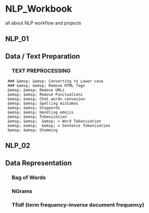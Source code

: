 # NLP_Workbook
all about NLP workflow and projects


## NLP_01
  ## Data / Text Preparation 
   ###  &emsp; TEXT PREPROCESSING
     ### &emsp; &emsp; Converting to Lower case
     ### &emsp; &emsp; Remove HTML Tags
     &emsp; &emsp; Remove URLs
     &emsp; &emsp; Remove Punctuations
     &emsp; &emsp; Chat words convesion
     &emsp; &emsp; Spelling mistakes
     &emsp; &emsp; Stopwords 
     &emsp; &emsp; Handling emojis
     &emsp; &emsp; Tokenization
     &emsp; &emsp;  &emsp; > Word Tokenisation
     &emsp; &emsp;  &emsp; > Sentence Tokenisation
     &emsp; &emsp; Stemming
## NLP_02
  ## Data Representation
   ### &emsp; Bag of Words
   ### &emsp; NGrams
   ### &emsp; Tfidf (term frequency–inverse document frequency)
 
